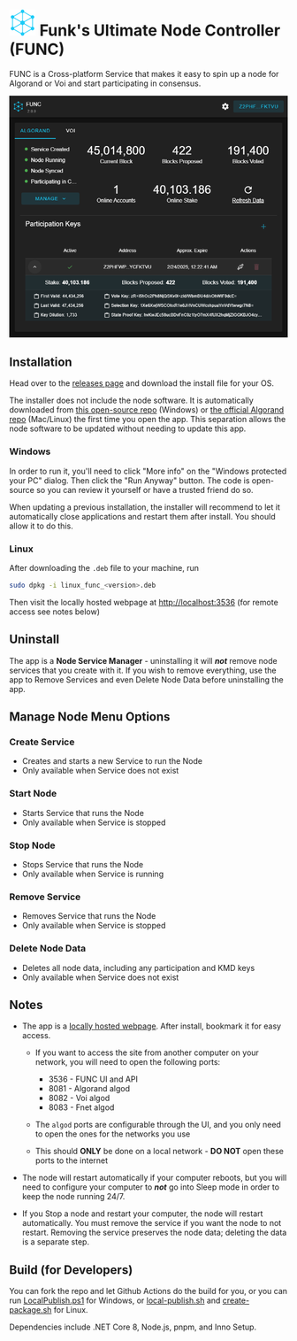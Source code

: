 # ![icon](assets/icon.png) Funk's Ultimate Node Controller (FUNC)

FUNC is a Cross-platform Service that makes it easy to spin up a node for Algorand or Voi and start participating in consensus.

![screenshot](assets/screenshot.png)

## Installation

Head over to the [releases page](https://github.com/GalaxyPay/func/releases) and download the install file for your OS.

The installer does not include the node software. It is automatically downloaded from [this open-source repo](https://github.com/GalaxyPay/go-algo-win) (Windows) or [the official Algorand repo](https://github.com/algorand/go-algorand) (Mac/Linux) the first time you open the app. This separation allows the node software to be updated without needing to update this app.

### Windows

In order to run it, you'll need to click "More info" on the "Windows protected your PC" dialog.
Then click the "Run Anyway" button.
The code is open-source so you can review it yourself or have a trusted friend do so.

When updating a previous installation, the installer will recommend to let it automatically close applications and restart them after install. You should allow it to do this.

### Linux

After downloading the `.deb` file to your machine, run

```sh
sudo dpkg -i linux_func_<version>.deb
```

Then visit the locally hosted webpage at <http://localhost:3536> (for remote access see notes below)

## Uninstall

The app is a **Node Service Manager** - uninstalling it will **_not_** remove node services that you create with it. If you wish to remove everything, use the app to Remove Services and even Delete Node Data before uninstalling the app.

## Manage Node Menu Options

### Create Service

- Creates and starts a new Service to run the Node
- Only available when Service does not exist

### Start Node

- Starts Service that runs the Node
- Only available when Service is stopped

### Stop Node

- Stops Service that runs the Node
- Only available when Service is running

### Remove Service

- Removes Service that runs the Node
- Only available when Service is stopped

### Delete Node Data

- Deletes all node data, including any participation and KMD keys
- Only available when Service does not exist

## Notes

- The app is a [locally hosted webpage](http://localhost:3536). After install, bookmark it for easy access.

  - If you want to access the site from another computer on your network, you will need to open the following ports:

    - 3536 - FUNC UI and API
    - 8081 - Algorand algod
    - 8082 - Voi algod
    - 8083 - Fnet algod

  - The `algod` ports are configurable through the UI, and you only need to open the ones for the networks you use

  - This should **ONLY** be done on a local network - **DO NOT** open these ports to the internet

- The node will restart automatically if your computer reboots, but you will need to configure your computer to **_not_** go into Sleep mode in order to keep the node running 24/7.

- If you Stop a node and restart your computer, the node will restart automatically. You must remove the service if you want the node to not restart. Removing the service preserves the node data; deleting the data is a separate step.

## Build (for Developers)

You can fork the repo and let Github Actions do the build for you, or you can run [LocalPublish.ps1](LocalPublish.ps1) for Windows, or [local-publish.sh](local-publish.sh) and [create-package.sh](create-package.sh) for Linux.

Dependencies include .NET Core 8, Node.js, pnpm, and Inno Setup.
